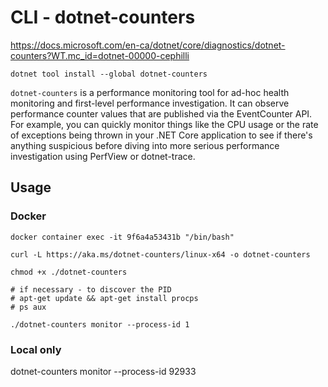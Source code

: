 # CLI - dotnet-counters


https://docs.microsoft.com/en-ca/dotnet/core/diagnostics/dotnet-counters?WT.mc_id=dotnet-00000-cephilli

```
dotnet tool install --global dotnet-counters
```

`dotnet-counters` is a performance monitoring tool for ad-hoc health monitoring and first-level performance investigation. It can observe performance counter values that are published via the EventCounter API. For example, you can quickly monitor things like the CPU usage or the rate of exceptions being thrown in your .NET Core application to see if there's anything suspicious before diving into more serious performance investigation using PerfView or dotnet-trace.

## Usage
### Docker
```shell
docker container exec -it 9f6a4a53431b "/bin/bash"

curl -L https://aka.ms/dotnet-counters/linux-x64 -o dotnet-counters

chmod +x ./dotnet-counters

# if necessary - to discover the PID
# apt-get update && apt-get install procps
# ps aux

./dotnet-counters monitor --process-id 1

```

### Local only

dotnet-counters monitor --process-id 92933